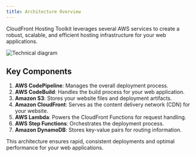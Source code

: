 ```yaml
---
title: Architecture Overview
---
```


CloudFront Hosting Toolkit leverages several AWS services to create a robust, scalable, and efficient hosting infrastructure for your web applications.

![Technical diagram](img/architecture.jpg)

## Key Components
1. **AWS CodePipeline**: Manages the overall deployment process.
2. **AWS CodeBuild**: Handles the build process for your web application.
3. **Amazon S3**: Stores your website files and deployment artifacts.
4. **Amazon CloudFront**: Serves as the content delivery network (CDN) for your website.
5. **AWS Lambda**: Powers the CloudFront Functions for request handling.
6. **AWS Step Functions**: Orchestrates the deployment process.
7. **Amazon DynamoDB**: Stores key-value pairs for routing information.

This architecture ensures rapid, consistent deployments and optimal performance for your web applications.

